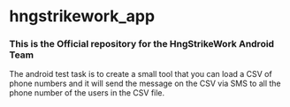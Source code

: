 # hngstrikework_app
### This is the Official repository for the HngStrikeWork Android Team

The android test task is to create a small tool that you can load a CSV of phone numbers and it will send the message on the CSV via SMS to all the phone number of the users in the CSV file.
